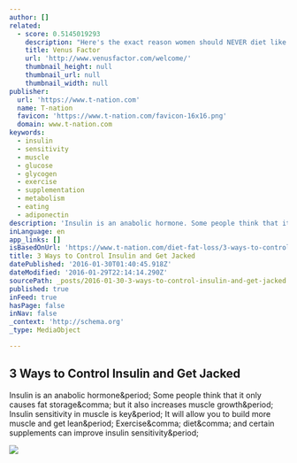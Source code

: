 ```yaml
---
author: []
related:
  - score: 0.5145019293
    description: "Here's the exact reason women should NEVER diet like men. Special tips for controlling female metabolism for that tight tummy and waistline you deserve."
    title: Venus Factor
    url: 'http://www.venusfactor.com/welcome/'
    thumbnail_height: null
    thumbnail_url: null
    thumbnail_width: null
publisher:
  url: 'https://www.t-nation.com'
  name: T-nation
  favicon: 'https://www.t-nation.com/favicon-16x16.png'
  domain: www.t-nation.com
keywords:
  - insulin
  - sensitivity
  - muscle
  - glucose
  - glycogen
  - exercise
  - supplementation
  - metabolism
  - eating
  - adiponectin
description: 'Insulin is an anabolic hormone. Some people think that it only causes fat storage, but it also increases muscle growth. Insulin sensitivity in muscle is key. It will allow you to build more muscle and get lean. Exercise, diet, and certain supplements can improve insulin sensitivity.'
inLanguage: en
app_links: []
isBasedOnUrl: 'https://www.t-nation.com/diet-fat-loss/3-ways-to-control-insulin-and-get-jacked?utm_medium=email&utm_source=flipboard'
title: 3 Ways to Control Insulin and Get Jacked
datePublished: '2016-01-30T01:40:45.918Z'
dateModified: '2016-01-29T22:14:14.290Z'
sourcePath: _posts/2016-01-30-3-ways-to-control-insulin-and-get-jacked.md
published: true
inFeed: true
hasPage: false
inNav: false
_context: 'http://schema.org'
_type: MediaObject

---
```

<article style=""><h1>3 Ways to Control Insulin and Get Jacked</h1><p>Insulin is an anabolic hormone&amp;period; Some people think that it only causes fat storage&amp;comma; but it also increases muscle growth&amp;period; Insulin sensitivity in muscle is key&amp;period; It will allow you to build more muscle and get lean&amp;period; Exercise&amp;comma; diet&amp;comma; and certain supplements can improve insulin sensitivity&amp;period;</p><img src="https://www.t-nation.com/system/publishing/articles/10003117/original/3-Ways-to-Control-Insulin-and-Get-Jacked.jpg?1445545685" /></article>